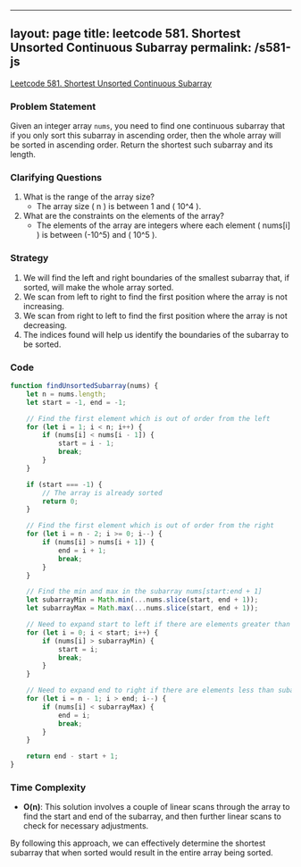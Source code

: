 
---
layout: page
title: leetcode 581. Shortest Unsorted Continuous Subarray
permalink: /s581-js
---
[Leetcode 581. Shortest Unsorted Continuous Subarray](https://algoadvance.github.io/algoadvance/l581)
### Problem Statement

Given an integer array `nums`, you need to find one continuous subarray that if you only sort this subarray in ascending order, then the whole array will be sorted in ascending order. Return the shortest such subarray and its length. 

### Clarifying Questions
1. What is the range of the array size?
   - The array size \( n \) is between 1 and \( 10^4 \).
2. What are the constraints on the elements of the array?
   - The elements of the array are integers where each element \( nums[i] \) is between \(-10^5\) and \( 10^5 \).

### Strategy
1. We will find the left and right boundaries of the smallest subarray that, if sorted, will make the whole array sorted.
2. We scan from left to right to find the first position where the array is not increasing.
3. We scan from right to left to find the first position where the array is not decreasing.
4. The indices found will help us identify the boundaries of the subarray to be sorted.

### Code
```javascript
function findUnsortedSubarray(nums) {
    let n = nums.length;
    let start = -1, end = -1;

    // Find the first element which is out of order from the left
    for (let i = 1; i < n; i++) {
        if (nums[i] < nums[i - 1]) {
            start = i - 1;
            break;
        }
    }

    if (start === -1) {
        // The array is already sorted
        return 0;
    }

    // Find the first element which is out of order from the right
    for (let i = n - 2; i >= 0; i--) {
        if (nums[i] > nums[i + 1]) {
            end = i + 1;
            break;
        }
    }

    // Find the min and max in the subarray nums[start:end + 1]
    let subarrayMin = Math.min(...nums.slice(start, end + 1));
    let subarrayMax = Math.max(...nums.slice(start, end + 1));

    // Need to expand start to left if there are elements greater than subarrayMin
    for (let i = 0; i < start; i++) {
        if (nums[i] > subarrayMin) {
            start = i;
            break;
        }
    }

    // Need to expand end to right if there are elements less than subarrayMax
    for (let i = n - 1; i > end; i--) {
        if (nums[i] < subarrayMax) {
            end = i;
            break;
        }
    }

    return end - start + 1;
}
```

### Time Complexity
- **O(n)**: This solution involves a couple of linear scans through the array to find the start and end of the subarray, and then further linear scans to check for necessary adjustments.

By following this approach, we can effectively determine the shortest subarray that when sorted would result in the entire array being sorted.